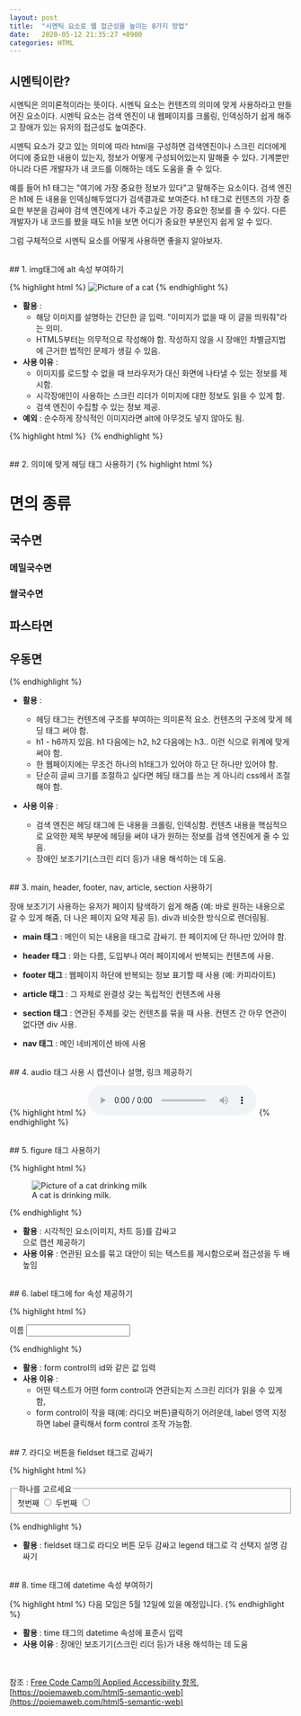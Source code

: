 ```yaml
---
layout: post
title:  "시멘틱 요소로 웹 접근성을 높이는 8가지 방법"
date:   2020-05-12 21:35:27 +0900
categories: HTML
---
```


## 시멘틱이란? 

시멘틱은 의미론적이라는 뜻이다. 시멘틱 요소는 컨텐츠의 의미에 맞게 사용하라고 만들어진 요소이다. 시멘틱 요소는 검색 엔진이 내 웹페이지를 크롤링, 인덱싱하기 쉽게 해주고 장애가 있는 유저의 접근성도 높여준다.     

시멘틱 요소가 갖고 있는 의미에 따라 html을 구성하면 검색엔진이나 스크린 리더에게 어디에 중요한 내용이 있는지, 정보가 어떻게 구성되어있는지 말해줄 수 있다. 기계뿐만 아니라 다른 개발자가 내 코드를 이해하는 데도 도움을 줄 수 있다.    

예를 들어 h1 태그는 "여기에 가장 중요한 정보가 있다"고 말해주는 요소이다. 검색 엔진은 h1에 든 내용을 인덱싱해두었다가 검색결과로 보여준다. h1 태그로 컨텐츠의 가장 중요한 부분을 감싸야 검색 엔진에게 내가 주고싶은 가장 중요한 정보를 줄 수 있다. 다른 개발자가 내 코드를 봤을 때도 h1을 보면 어디가 중요한 부분인지 쉽게 알 수 있다.     

그럼 구체적으로 시멘틱 요소를 어떻게 사용하면 좋을지 알아보자.     

<br/>
## 1. img태그에 alt 속성 부여하기

{% highlight html %}
<img src="foo.jpeg" alt="Picture of a cat">
{% endhighlight %}

- __활용__ :  
  + 해당 이미지를 설명하는 간단한 글 입력. "이미지가 없을 때 이 글을 띄워줘"라는 의미.    
  + HTML5부터는 의무적으로 작성해야 함. 작성하지 않을 시 장애인 차별금지법에 근거한 법적인 문제가 생길 수 있음.
- __사용 이유__ :  
  + 이미지를 로드할 수 없을 때 브라우저가 대신 화면에 나타낼 수 있는 정보를 제시함.  
  + 시각장애인이 사용하는 스크린 리더가 이미지에 대한 정보도 읽을 수 있게 함.  
  + 검색 엔진이 수집할 수 있는 정보 제공.  
- __예외__ : 순수하게 장식적인 이미지라면 alt에 아무것도 넣지 않아도 됨. 

{% highlight html %}
<img src="foo.jpeg" alt="">
{% endhighlight %}

<br/>
## 2. 의미에 맞게 헤딩 태그 사용하기
{% highlight html %}
<h1>면의 종류</h1>  
<h2>국수면</h2>  
<h3>메밀국수면</h3>  
<h3>쌀국수면</h3>  
<h2>파스타면</h2>  
<h2>우동면</h2>  
{% endhighlight %}

- __활용__ : 
  + 헤딩 태그는 컨텐츠에 구조를 부여하는 의미론적 요소. 컨텐츠의 구조에 맞게 헤딩 태그 써야 함. 
  + h1 - h6까지 있음. h1 다음에는 h2, h2 다음에는 h3.. 이런 식으로 위계에 맞게 써야 함.  
  + 한 웹페이지에는 무조건 하나의 h1태그가 있어야 하고 단 하나만 있어야 함. 
  + 단순히 글씨 크기를 조절하고 싶다면 헤딩 태그를 쓰는 게 아니리 css에서 조절해야 함.

- __사용 이유__ : 
  + 검색 엔진은 헤딩 태그에 든 내용을 크롤링, 인덱싱함.  컨텐츠 내용을 핵심적으로 요약한 제목 부분에 헤딩을 써야 내가 원하는 정보를 검색 엔진에게 줄 수 있음.  
  + 장애인 보조기기(스크린 리더 등)가 내용 해석하는 데 도움.

<br/>
## 3. main, header, footer, nav, article, section 사용하기

장애 보조기기 사용하는 유저가 페이지 탐색하기 쉽게 해줌 (예: 바로 원하는 내용으로 갈 수 있게 해줌, 더 나은 페이지 요약 제공 등). div과 비슷한 방식으로 렌더링됨. 

- __main 태그__ : 메인이 되는 내용을 태그로 감싸기. 한 페이지에 단 하나만 있어야 함.

- __header 태그__ : <head>와는 다름, 도입부나 여러 페이지에서 반복되는 컨텐츠에 사용. 

- __footer 태그__ : 웹페이지 하단에 반복되는 정보 표기할 때 사용 (예: 카피라이트)

- __article 태그__ : 그 자체로 완결성 갖는 독립적인 컨텐츠에 사용 

- __section 태그__ : 연관된 주제를 갖는 컨텐츠를 묶을 때 사용. 컨텐츠 간 아무 연관이 없다면 div 사용. 

- __nav 태그__ : 메인 네비게이션 바에 사용

<br/>
## 4. audio 태그 사용 시 캡션이나 설명, 링크 제공하기

{% highlight html %}
<audio id="foo" controls>
<source src="audio/bar.mp3" type="audio/mpeg"/>
</audio>
{% endhighlight %}


<br/>
## 5. figure 태그 사용하기

{% highlight html %}
<figure>  
<img src="foo.jpeg" alt="Picture of a cat drinking milk">  
<figcaption>  
A cat is drinking milk.  
</figcaption>  
</figure>
{% endhighlight %}

- __활용__ : 시각적인 요소(이미지, 차트 등)를 감싸고 <figcaption>으로 캡션 제공하기
- __사용 이유__ : 연관된 요소를 묶고 대안이 되는 텍스트를 제시함으로써 접근성을 두 배 높임

<br/> 
## 6. label 태그에 for 속성 제공하기

{% highlight html %}
<form>
<label for="name">이름</label>
<input type="text" id="name" name="name">
</form>
{% endhighlight %}

- __활용__ : form control의 id와 같은 값 입력
- __사용 이유__ : 
  + 어떤 텍스트가 어떤 form control과 연관되는지 스크린 리더가 읽을 수 있게 함, 
  + form control이 작을 때(예: 라디오 버튼)클릭하기 어려운데, label 영역 지정하면 label 클릭해서 form control 조작 가능함.     

<br/>
## 7. 라디오 버튼을 fieldset 태그로 감싸기

{% highlight html %}
<form>
<fieldset>
<legend>하나를 고르세요</legend>
<label for="one">첫번째</label>
<input id="one" type="radio" name="items" value="first">
<label for="two">두번째</label>
<input id="two" type="radio" name="items" value="second">
</fieldset>
</form>
{% endhighlight %}

- __활용__ : fieldset 태그로 라디오 버튼 모두 감싸고 legend 태그로 각 선택지 설명 감싸기

<br/>
## 8. time 태그에 datetime 속성 부여하기

{% highlight html %}
다음 모임은 <time datetime="2020-05-12">5월 12일</time>에 있을 예정입니다.
{% endhighlight %}

- __활용__ : time 태그의 datetime 속성에 표준시 입력
- __사용 이유__ : 장애인 보조기기(스크린 리더 등)가 내용 해석하는 데 도움



<br/><br/>
참조 : [Free Code Camp의 Applied Accessibility 항목](https://www.freecodecamp.org/learn), 
[https://poiemaweb.com/html5-semantic-web](https://poiemaweb.com/html5-semantic-web)

